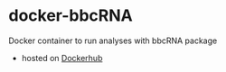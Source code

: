 # docker-bbcRNA
Docker container to run analyses with bbcRNA package
* hosted on [Dockerhub](https://cloud.docker.com/repository/registry-1.docker.io/dpettinga/bbcrna)
